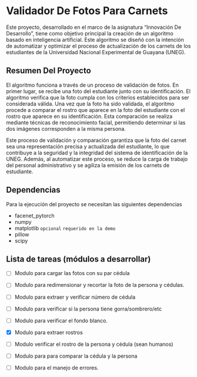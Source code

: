 
# Validador De Fotos Para Carnets

Este proyecto, desarrollado en el marco de la asignatura “Innovación De Desarrollo”, tiene como objetivo principal la creación de un algoritmo basado en inteligencia artificial. Este algoritmo se diseñó con la intención de automatizar y optimizar el proceso de actualización de los carnets de los estudiantes de la Universidad Nacional Experimental de Guayana (UNEG).

## Resumen Del Proyecto
El algoritmo funciona a través de un proceso de validación de fotos. En primer lugar, se recibe una foto del estudiante junto con su identificación. El algoritmo verifica que la foto cumpla con los criterios establecidos para ser considerada válida. Una vez que la foto ha sido validada, el algoritmo procede a comparar el rostro que aparece en la foto del estudiante con el rostro que aparece en su identificación. Esta comparación se realiza mediante técnicas de reconocimiento facial, permitiendo determinar si las dos imágenes corresponden a la misma persona.

Este proceso de validación y comparación garantiza que la foto del carnet sea una representación precisa y actualizada del estudiante, lo que contribuye a la seguridad y la integridad del sistema de identificación de la UNEG. Además, al automatizar este proceso, se reduce la carga de trabajo del personal administrativo y se agiliza la emisión de los carnets de estudiante.


## Dependencias

Para la ejecución del proyecto se necesitan las siguientes dependencias
- facenet_pytorch
- numpy
- matplotlib `opcional` `requerido en la demo`
- pillow
- scipy



    
## Lista de tareas (módulos a desarrollar)

- [ ] Modulo para cargar las fotos con su par cédula

- [ ] Modulo para redimensionar y recortar la foto de la persona y cédulas.

- [ ] Modulo para extraer y verificar número de cédula

- [ ] Modulo para verificar si la persona tiene gorra/sombrero/etc

- [ ] Modulo para verificar el fondo blanco. 

- [x] Modulo para extraer rostros

- [ ] Modulo verificar el rostro de la persona y cédula (sean humanos)

- [ ] Modulo para para comparar la cédula y la persona

- [ ] Modulo para el manejo de errores.


